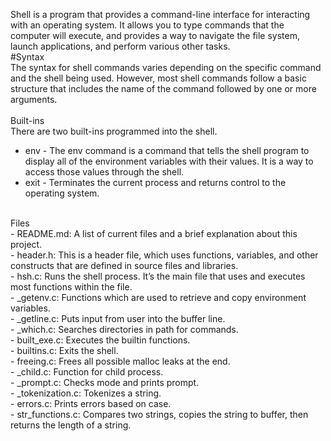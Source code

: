 Shell is a program that provides a command-line interface for interacting with an operating system. It allows you to type commands that the computer will execute, and provides a way to navigate the file system, launch applications, and perform various other tasks.
<br />
#Syntax
<br />
The syntax for shell commands varies depending on the specific command and the shell being used. However, most shell commands follow a basic structure that includes the name of the command followed by one or more arguments.  
<br />
Built-ins
<br />
There are two built-ins programmed into the shell. 
<br />
- env - The env command is a command that tells the shell program to display all of the environment variables with their values. It is a way to access those values through the shell.
- exit - Terminates the current process and returns control to the operating system.
<br />
Files
<br />
- README.md: A list of current files and a brief explanation about this project.
<br />
- header.h: This is a header file, which uses functions, variables, and other constructs that are defined in source files and libraries.
<br />
- hsh.c: Runs the shell process. It’s the main file that uses and executes most functions within the file.
<br />
- _getenv.c: Functions which are used to retrieve and copy environment variables. 
<br />
- _getline.c: Puts input from user into the buffer line. 
<br />
- _which.c: Searches directories in path for commands. 
<br />
- built_exe.c: Executes the builtin functions. 
<br />
- builtins.c: Exits the shell. 
<br />
- freeing.c: Frees all possible malloc leaks at the end. 
<br />
- _child.c: Function for child process.
<br />
- _prompt.c: Checks mode and prints prompt. 
<br />
- _tokenization.c: Tokenizes a string. 
<br />
- errors.c: Prints errors based on case. 
<br />
- str_functions.c: Compares two strings, copies the string to buffer, then returns the length of a string. 
